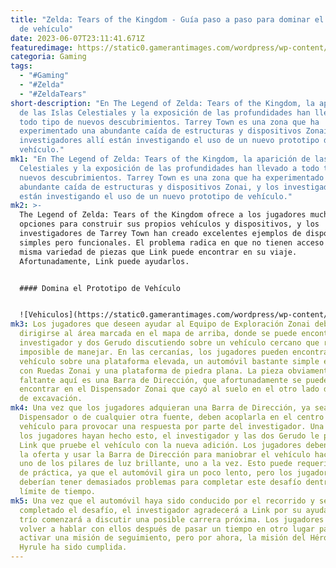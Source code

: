 ```yaml
---
title: "Zelda: Tears of the Kingdom - Guía paso a paso para dominar el prototipo
  de vehículo"
date: 2023-06-07T23:11:41.671Z
featuredimage: https://static0.gamerantimages.com/wordpress/wp-content/uploads/2023/06/zelda-tears-of-the-kingdom_master-the-vehicle-prototype_feature-image.jpg?q=50&fit=contain&w=1140&h=&dpr=1.5
categoria: Gaming
tags:
  - "#Gaming"
  - "#Zelda"
  - "#ZeldaTears"
short-description: "En The Legend of Zelda: Tears of the Kingdom, la aparición
  de las Islas Celestiales y la exposición de las profundidades han llevado a
  todo tipo de nuevos descubrimientos. Tarrey Town es una zona que ha
  experimentado una abundante caída de estructuras y dispositivos Zonai, y los
  investigadores allí están investigando el uso de un nuevo prototipo de
  vehículo."
mk1: "En The Legend of Zelda: Tears of the Kingdom, la aparición de las Islas
  Celestiales y la exposición de las profundidades han llevado a todo tipo de
  nuevos descubrimientos. Tarrey Town es una zona que ha experimentado una
  abundante caída de estructuras y dispositivos Zonai, y los investigadores allí
  están investigando el uso de un nuevo prototipo de vehículo."
mk2: >-
  The Legend of Zelda: Tears of the Kingdom ofrece a los jugadores muchas
  opciones para construir sus propios vehículos y dispositivos, y los
  investigadores de Tarrey Town han creado excelentes ejemplos de dispositivos
  simples pero funcionales. El problema radica en que no tienen acceso a la
  misma variedad de piezas que Link puede encontrar en su viaje.
  Afortunadamente, Link puede ayudarlos.


  #### Domina el Prototipo de Vehículo 


  ![Vehiculos](https://static0.gamerantimages.com/wordpress/wp-content/uploads/2023/06/internet_20230606_173448_4.jpeg?q=50&fit=contain&w=750&h=415&dpr=1.5 "vehiculos")
mk3: Los jugadores que deseen ayudar al Equipo de Exploración Zonai deberán
  dirigirse al área marcada en el mapa de arriba, donde se puede encontrar a un
  investigador y dos Gerudo discutiendo sobre un vehículo cercano que resulta
  imposible de manejar. En las cercanías, los jugadores pueden encontrar el
  vehículo sobre una plataforma elevada, un automóvil bastante simple ensamblado
  con Ruedas Zonai y una plataforma de piedra plana. La pieza obviamente
  faltante aquí es una Barra de Dirección, que afortunadamente se puede
  encontrar en el Dispensador Zonai que cayó al suelo en el otro lado del sitio
  de excavación.
mk4: Una vez que los jugadores adquieran una Barra de Dirección, ya sea del
  Dispensador o de cualquier otra fuente, deben acoplarla en el centro del
  vehículo para provocar una respuesta por parte del investigador. Una vez que
  los jugadores hayan hecho esto, el investigador y las dos Gerudo le pedirán a
  Link que pruebe el vehículo con la nueva adición. Los jugadores deben aceptar
  la oferta y usar la Barra de Dirección para maniobrar el vehículo hacia cada
  uno de los pilares de luz brillante, uno a la vez. Esto puede requerir un poco
  de práctica, ya que el automóvil gira un poco lento, pero los jugadores no
  deberían tener demasiados problemas para completar este desafío dentro del
  límite de tiempo.
mk5: Una vez que el automóvil haya sido conducido por el recorrido y se haya
  completado el desafío, el investigador agradecerá a Link por su ayuda, y el
  trío comenzará a discutir una posible carrera próxima. Los jugadores pueden
  volver a hablar con ellos después de pasar un tiempo en otro lugar para
  activar una misión de seguimiento, pero por ahora, la misión del Héroe de
  Hyrule ha sido cumplida.
---
```

